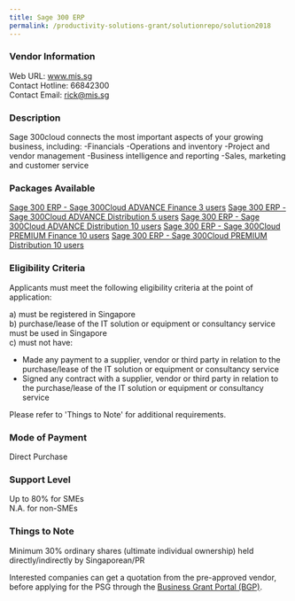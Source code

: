 ```yaml
---
title: Sage 300 ERP
permalink: /productivity-solutions-grant/solutionrepo/solution2018
---
```


### Vendor Information
Web URL: www.mis.sg <br>Contact Hotline: 66842300 <br>Contact Email: rick@mis.sg <br>

### Description

Sage 300cloud connects the most
important aspects of your growing business, including:
-Financials
-Operations and inventory
-Project and vendor management
-Business intelligence and reporting
-Sales, marketing and customer service

### Packages Available

<a href='https://www.gobusiness.gov.sg/images/psg/20200604_Sage 300 ERP_Desensitised_Annex_3__Part_1.pdf' target='_blank'>Sage 300 ERP - Sage 300Cloud ADVANCE Finance 3 users</a>
<a href='https://www.gobusiness.gov.sg/images/psg/20200604_Sage 300 ERP_Desensitised_Annex_3__Part_2.pdf' target='_blank'>Sage 300 ERP - Sage 300Cloud ADVANCE Distribution 5 users</a>
<a href='https://www.gobusiness.gov.sg/images/psg/20200604_Sage 300 ERP_Desensitised_Annex_3__Part_3.pdf' target='_blank'>Sage 300 ERP - Sage 300Cloud ADVANCE Distribution 10 users</a>
<a href='https://www.gobusiness.gov.sg/images/psg/20200604_Sage 300 ERP_Desensitised_Annex_3__Part_4.pdf' target='_blank'>Sage 300 ERP - Sage 300Cloud PREMIUM Finance 10 users</a>
<a href='https://www.gobusiness.gov.sg/images/psg/20200604_Sage 300 ERP_Desensitised_Annex_3__Part_5.pdf' target='_blank'>Sage 300 ERP - Sage 300Cloud PREMIUM Distribution 10 users</a>

### Eligibility Criteria

Applicants must meet the following eligibility criteria at the point of application:

a) must be registered in Singapore <br>
b) purchase/lease of the IT solution or equipment or consultancy service must be used in Singapore <br>
c) must not have:
- Made any payment to a supplier, vendor or third party in relation to the purchase/lease of the IT solution or equipment or consultancy service
- Signed any contract with a supplier, vendor or third party in relation to the purchase/lease of the IT solution or equipment or consultancy service

Please refer to 'Things to Note' for additional requirements.

### Mode of Payment
Direct Purchase

### Support Level
Up to 80% for SMEs <br>
N.A. for non-SMEs

### Things to Note
Minimum 30% ordinary shares (ultimate individual ownership) held directly/indirectly by Singaporean/PR

Interested companies can get a quotation from the pre-approved vendor, before applying for the PSG through the <a target='_blank' href='https://www.businessgrants.gov.sg/'>Business Grant Portal (BGP)</a>.
